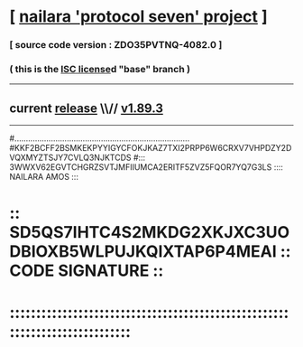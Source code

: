 
# [ [nailara 'protocol seven' project](http://nailara.network/) ]

### [ source code version : ZDO35PVTNQ-4082.0 ]

### ( this is the [ISC license](license)d "base" branch )
---
## current [release](https://github.com/nailara-technologies/protocol-7/releases) \\\\// [v1.89.3](https://github.com/nailara-technologies/protocol-7/releases/tag/v1.89.3)
---

#.............................................................................
#KKF2BCFF2BSMKEKPYYIGYCFOKJKAZ7TXI2PRPP6W6CRXV7VHPDZY2DVQXMYZTSJY7CVLQ3NJKTCDS
#::: 3WWXV62EGVTCHGRZSVTJMFIIUMCA2ERITF5ZVZ5FQOR7YQ7G3LS :::: NAILARA AMOS :::
# :: SD5QS7IHTC4S2MKDG2XKJXC3UODBIOXB5WLPUJKQIXTAP6P4MEAI :: CODE SIGNATURE ::
# ::::::::::::::::::::::::::::::::::::::::::::::::::::::::::::::::::::::::::::
